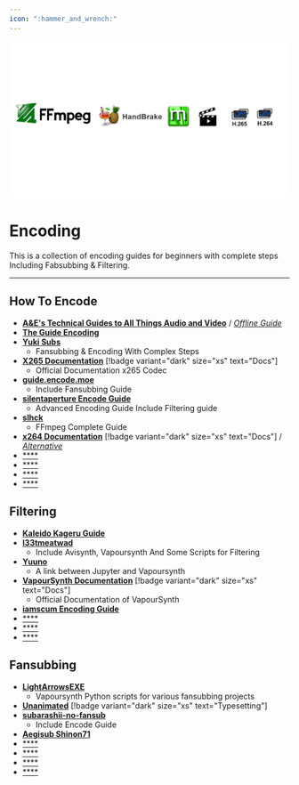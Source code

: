 ```yaml
---
icon: ":hammer_and_wrench:"
---
```


![](/static/assets/banner/encoding.png)
# Encoding

This is a collection of encoding guides for beginners with complete steps Including Fabsubbing & Filtering.
___

## How To Encode
- [**A&E's Technical Guides to All Things Audio and Video**](https://www.animemusicvideos.org/guides/avtech31/) / [*Offline Guide*](https://www.animemusicvideos.org/guides/avtech31/EADFAGLOLZ-20101010.zip)
- [**The Guide Encoding**](https://encoding-guide.neocities.org/)
- [**Yuki Subs**](https://yukisubs.wordpress.com/guides/)
    - Fansubbing & Encoding With Complex Steps
- [**X265 Documentation**](https://x265.readthedocs.io/en/master/) [!badge variant="dark" size="xs" text="Docs"]
    - Official Documentation x265 Codec
- [**guide.encode.moe**](https://guide.encode.moe/)
    - Include Fansubbing Guide
- [**silentaperture Encode Guide**](https://silentaperture.gitlab.io/mdbook-guide/)
    - Advanced Encoding Guide Include Filtering guide
- [**slhck**](https://slhck.info/posts/)
    - FFmpeg Complete Guide
- [**x264 Documentation**](http://www.chaneru.com/Roku/HLS/X264_Settings.htm) [!badge variant="dark" size="xs" text="Docs"] / [*Alternative*](https://encodingwissen.de/codecs/x264/referenz/)
- [****]()
- [****]()
- [****]()
- [****]()

## Filtering
- [**Kaleido Kageru Guide**](https://blog.kageru.moe/)
- [**l33tmeatwad**](https://www.l33tmeatwad.com/about)
    - Include Avisynth, Vapoursynth And Some Scripts for Filtering
- [**Yuuno**](https://yuuno.encode.moe/)
    - A link between Jupyter and Vapoursynth
- [**VapourSynth Documentation**](http://www.vapoursynth.com/doc/) [!badge variant="dark" size="xs" text="Docs"]
    - Official Documentation of VapourSynth  
- [**iamscum Encoding Guide**](https://iamscum.wordpress.com/_test1/)
- [****]()
- [****]()
- [****]()

## Fansubbing
- [**LightArrowsEXE**](https://github.com/LightArrowsEXE/Encoding-Projects)
    - Vapoursynth Python scripts for various fansubbing projects
- [**Unanimated**](https://unanimated.github.io/) [!badge variant="dark" size="xs" text="Typesetting"]
- [**subarashii-no-fansub**](https://subarashii-no-fansub.github.io/Subbing-Tutorial/)
    - Include Encode Guide
- [**Aegisub Shinon71**](https://aegisub.shinon71.moe/)
- [****]()
- [****]()
- [****]()
- [****]()